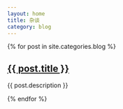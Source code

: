 ```yaml
---
layout: home
title: 杂谈
category: blog
---
```


<div class="row">
	{% for post in site.categories.blog %}
		<div class="col-1">
			<h2><a href="{{ post.url }}">{{ post.title }}</a></h2>
			<p>{{ post.description }}</p>
		</div>
	{% endfor %}
</div>
